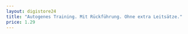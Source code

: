 ```yaml
---
layout: digistore24
title: "Autogenes Training. Mit Rückführung. Ohne extra Leitsätze."
price: 1.29
---
```

